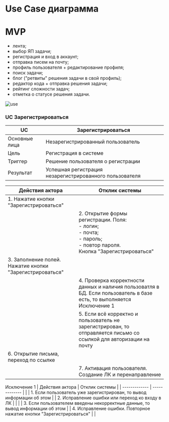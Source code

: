 # Use Case диаграмма

# MVP
- лента;
- выбор ЯП задачи;
- регистрация и вход в аккаунт;
- отправка писем на почту;
- профиль пользователя + редактирование профиля;
- поиск задачи;
- блог ("ретвиты" решения задачи в свой профиль);
- редактор кода + отправка решения задачи;
- рейтинг сложности задач;
- отметка о статусе решения задачи.
  
![use](https://www.plantuml.com/plantuml/svg/fPRDRfj04CVlVefLBZdP3z1352bAf4gHNCLnxmZM61M3nKBQOsAtJQjOYfHBJqtx2DID6-gllCBk6_NFWZ7BXttemR2xC_ERsM5cv6FcQvuV36mICDeur7JVzLX3liW1_yvd_9c7uXhltpmIDsA4TOJVcazvo5Ty9UxuNy9VSB0G4oXBWHZ10Fi3eZ7ITJngMiod7ZMwZ7eP_Tl_aYzKxY6ke6kCiaQwW8yVCL7Sy2MUy43u0lOhBEyauOnIuwr5t-SiTaI5tGHdzzAqOvbETvWpV12VeFP4-9J0eJG6PYd6KltSDLyxkm9xaGSVUOJh9HxYmDvuRi-oQSxm9w1FoD0S-7o-8ZwhWfmQbb-6bBpZAyTKSSkZpFUbnjxbR1xXCEQ7S1Z5gI1ndiINEA69znKFqn2WCiDxdbw-GntZWZBNlgBjNW7xWE-yWCMV6kXKlTMa6dZfLbmIL7m6FYzVxynoZ8euVi7DDH7t_1cREG-bxadVTHazrnmpq4nQQO4g3MLcbeXzb2GWALtfFmLrg4rrttBC3jKylTyU-fRhx2fMMK9nrOrn62gPoPL8nxM3c7JIrpoq5lNG4vREY9e946RYQvPMSIl6IFaQPRwkgxsstwVU_jfHK3KnIjGcq28B2Lg3jamwKsstBNrMg8pasxY30NNyEloZ-9o6iXzrUgNPWUPJbPND5EBsofEiUD1i7cKJfKAMZWmLMXXYwfOqWs7pA1qUHL7EMLcaJ8_S420jHKHU4Vh1HpTLEyxwfCQ1b6qMCNeJqPQhI5FSLbhT4tMwXQOdhM3OsWPIzWcXshq4EfQZsu516xjw9m6N7TR7aWqWqjfjMPD9fTbABIEXHRKjiweDzfXKbliUcsCyy5VX7m00 "use")


### UC Зарегистрироваться
| UC | Зарегистрироваться |
| ------------- | ------------- |
| Основные лица | Незарегистрированный пользователь |
| Цель | Регистрация в системе |
| Триггер | Решение пользователя о регистрации  |
| Результат | Успешная регистрация незарегистрированного пользователя |

| Действия актора | Отклик системы |
| ------------- | ------------- |
| 1. Нажатие кнопки "Зарегистрироваться" |   |
|   |  2. Открытие формы регистрации. Поля:<br/>- логин;<br/>- почта;<br/>- пароль;<br/>- повтор пароля.<br/>Кнопка "Зарегистрироваться"|
| 3. Заполнение полей. Нажатие кнопки "Зарегистрироваться" |   |
|  | 4. Проверка корректности данных и наличия пользоватля в БД. Если пользователь в базе есть, то выполняется Исключение 1  |
|  | 5. Если всё корректно и пользователь не зарегистрирован, то отправляется письмо со ссылкой для авторизации на почту |
| 6. Открытие письма, переход по ссылке |  |
|  | 7. Активация пользователя. Создание ЛК и перенаправление |

Исключение 1
| Действия актора | Отклик системы |
| ------------- | ------------- |
|  | 1. Если пользователь уже зарегистрирован, то вывод информации об этом  |
| 2. Исправление ошибки или переход ко входу в ЛК |   |
|  | 3. Если пользователем введены некорректные данные, то вывод информации об этом  |
| 4. Исправление ошибки. Повторное нажатие кнопки "Зарегистрироваться" |   |

